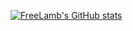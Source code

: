 [![FreeLamb's GitHub stats](https://github-readme-stats.vercel.app/api?username=freelamb&include_all_commits=true&count_private=true&theme=cobalt)](https://github.com/freelamb/freelamb)
